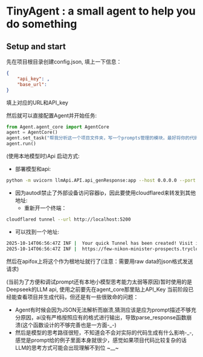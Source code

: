 # TinyAgent : a small agent to help you do something

## Setup and start
先在项目根目录创建config.json, 填上一下信息：
```JSON
{
    "api_key": ,
    "base_url": 
}
```
填上对应的URL和API_key

然后就可以直接配置Agent并开始任务: 
```Python
from Agent.agent_core import AgentCore
agent = AgentCore()
agent.set_task("帮我分析这一个项目文件夹，写一个prompts管理的模块，最好将你的代码放到一个文件夹里面")
agent.run()
```

(使用本地模型时)Api 启动方式:

- 部署模型和api:

```bash
python -m uvicorn llmApi.API.api_genResponse:app --host 0.0.0.0 --port 5200
```

- 因为autodl禁止了外部设备访问容器ip，因此要使用cloudflared来转发到其他地址:
  - 重新开一个终端：

```bash
cloudflared tunnel --url http://localhost:5200
```

- 可以找到一个地址: 

```bash
2025-10-14T06:56:47Z INF |  Your quick Tunnel has been created! Visit it at (it may take some time to be reachable):  |
2025-10-14T06:56:47Z INF |  https://few-nikon-minister-prospects.trycloudflare.com 
```

然后在apifox上将这个作为根地址就行了(注意：需要用raw data的json格式发送请求)

(当前为了方便和调试prompt还有本地小模型思考能力太弱等原因)暂时使用的是Deepseek的LLM api, 使用之前要先在agent_core那里贴上API_Key
当前阶段已经能查看项目并生成代码，但还是有一些很致命的问题：
- Agent有时候会因为JSON无法解析而崩溃,猜测应该是应为prompt描述不够充分原因，ai没有严格按照应有的格式进行输出，导致parse_response函数崩溃(这个函数设计的不够完善也是一方面-_-)
- 然后是模型的思考路径很短，不知道会不会对实际的代码生成有什么影响-_-, 感觉是prompt给的例子里面本身就很少，感觉如果项目代码比较复杂的话LLM的思考方式可能会出现理解不到位 ~__~

